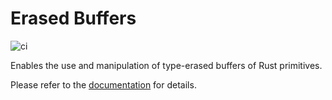 # Erased Buffers

![ci](https://github.com/s22s/erased-cells/actions/workflows/CI.yml/badge.svg)

Enables the use and manipulation of type-erased buffers of Rust primitives.

Please refer to the [documentation](https://s22s.github.io/erased-cells/erased_cells/) for details.